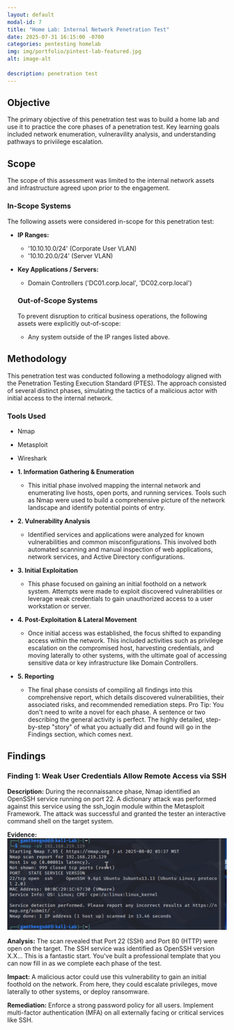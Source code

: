 ```yaml
---
layout: default
modal-id: 7
title: "Home Lab: Internal Network Penetration Test"
date: 2025-07-31 16:15:00 -0700
categories: pentesting homelab
img: img/portfolio/pintest-lab-featured.jpg
alt: image-alt

description: penetration test
---
```

## Objective

The primary objective of this penetration test was to build a home lab and use it to practice the core phases of a penetration test. Key learning goals included network enumeration, vulneravility analysis, and understanding pathways to priviilege escalation.

## Scope

The scope of this assessment was limited to the internal network assets and infrastructure agreed upon prior to the engagement.

### In-Scope Systems

The following assets were considered in-scope for this penetration test:

* **IP Ranges:**
  * '10.10.10.0/24' (Corporate User VLAN)
  * '10.10.20.0/24' (Server VLAN)
* **Key Applications / Servers:**
  * Domain Controllers
  ('DC01.corp.local', 'DC02.corp.local')

  ### Out-of-Scope Systems

  To prevent disruption to critical business operations, the following assets were explicitly out-of-scope:

  * Any system outside of the IP ranges listed above.

## Methodology

  This penetration test was conducted following a methodology aligned with the Penetration Testing Execution Standard (PTES). The approach consisted of several distinct phases, simulating the tactics of a malicious actor with initial access to the internal network.

  ### **Tools Used**
* Nmap
* Metasploit
* Wireshark

 * **1. Information Gathering & Enumeration**
   * This initial phase involved mapping the internal network and enumerating live hosts, open ports, and running services. Tools such as Nmap were used to build a comprehensive picture of the network landscape and identify potential points of entry.

 * **2. Vulnerability Analysis**
   * Identified services and applications were analyzed for known vulnerabilities and common misconfigurations. This involved both automated scanning and manual inspection of web applications, network services, and Active Directory configurations.

* **3. Initial Exploitation**
   * This phase focused on gaining an initial foothold on a network system. Attempts were made to exploit discovered vulnerabilities or leverage weak credentials to gain unauthorized access to a user workstation or server.

 * **4. Post-Exploitation & Lateral Movement**
   * Once initial access was established, the focus shifted to expanding access within the network. This included activities such as privilege escalation on the compromised host, harvesting credentials, and moving laterally to other systems, with the ultimate goal of accessing sensitive data or key infrastructure like Domain Controllers.

 * **5. Reporting**
   * The final phase consists of compiling all findings into this comprehensive report, which details discovered vulnerabilities, their associated risks, and recommended remediation steps.
Pro Tip: You don't need to write a novel for each phase. A sentence or two describing the general activity is perfect. The highly detailed, step-by-step "story" of what you actually did and found will go in the Findings section, which comes next.

## Findings
### Finding 1: Weak User Credentials Allow Remote Access via SSH

**Description:** During the reconnaissance phase, Nmap identified an OpenSSH service running on port 22. A dictionary attack was performed against this service using the ssh_login module within the Metasploit Framework. The attack was successful and granted the tester an interactive command shell on the target system.

**Evidence:**
![successful Nmap scan](/img/portfolio/4th-lab-SH-new-kali-nmap.png)

**Analysis:**
The scan revealed that Port 22 (SSH) and Port 80 (HTTP) were open on the target. The SSH service was identified as OpenSSH version X.X...
This is a fantastic start. You've built a professional template that you can now fill in as we complete each phase of the test.

 **Impact:**
   A malicious actor could use this vulnerability to gain an initial foothold on the network. From here, they could escalate privileges, move laterally to other systems, or deploy ransomware.

 **Remediation:**
   Enforce a strong password policy for all users. Implement multi-factor authentication (MFA) on all externally facing or critical services like SSH.
